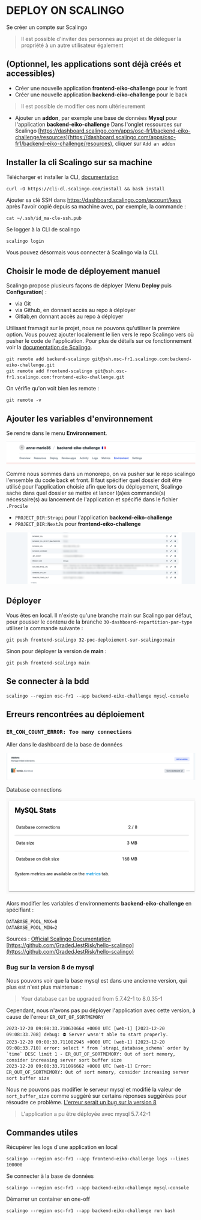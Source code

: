 # DEPLOY ON SCALINGO

Se créer un compte sur Scalingo
> Il est possible d'inviter des personnes au projet et de déléguer la propriété à un autre utilisateur également

## (Optionnel, les applications sont déjà créés et accessibles)
- Créer une nouvelle application **frontend-eiko-challeng**e pour le front
- Créer une nouvelle application **backend-eiko-challenge** pour le back
> Il est possible de modifier ces nom ultérieurement

- Ajouter un **addon**, par exemple une base de données **Mysql** pour l'application **backend-eiko-challenge**
Dans l'onglet ressources sur Scalingo [https://dashboard.scalingo.com/apps/osc-fr1/backend-eiko-challenge/resources](https://dashboard.scalingo.com/apps/osc-fr1/backend-eiko-challenge/resources), cliquer sur `Add an addon`

## Installer la cli Scalingo sur sa machine

Télécharger et installer la CLI, [documentation](https://doc.scalingo.com/platform/cli/start)
```shell
curl -O https://cli-dl.scalingo.com/install && bash install
```
Ajouter sa clé SSH dans https://dashboard.scalingo.com/account/keys après l'avoir copié depuis sa machine avec, par exemple, la commande : 

``` shell
cat ~/.ssh/id_ma-cle-ssh.pub
```
Se logger à la CLI de scalingo 

```shell
scalingo login
```

Vous pouvez désormais vous connecter à Scalingo via la CLI.

## Choisir le mode de déployement manuel

Scalingo propose plusieurs façons de déployer (Menu **Deploy** puis **Configuration**) :
- via Git
- via Github, en donnant accès au repo à déployer
- Gitlab,en donnant accès au repo à déployer

Utilisant framagit sur le projet, nous ne pouvons qu'utiliser la première option.
Vous pouvez ajouter localement le lien vers le repo Scalingo vers où pusher le code de l'application.
Pour plus de détails sur ce fonctionnement voir la [documentation de Scalingo](https://doc.scalingo.com/platform/deployment/deploy-with-git).

```shell 
git remote add backend-scalingo git@ssh.osc-fr1.scalingo.com:backend-eiko-challenge.git
git remote add frontend-scalingo git@ssh.osc-fr1.scalingo.com:frontend-eiko-challenge.git
```
On vérifie qu'on voit bien les remote :

```shell
git remote -v
```

## Ajouter les variables d'environnement

Se rendre dans le menu **Environnement**.

![image](scalingo-menu.png)

Comme nous sommes dans un monorepo, on va pusher sur le repo scalingo l'ensemble du code back et front.
Il faut spécifier quel dossier doit être utilisé pour l'application choisie afin que lors du déployement, Scalingo sache dans quel dossier se mettre et lancer l(a)es commande(s) nécessaire(s) au lancement de l'application et spécifié dans le fichier `.Procile`

- `PROJECT_DIR:Strapi` pour l'application **backend-eiko-challenge**
- `PROJECT_DIR:NextJs` pour **frontend-eiko-challenge**

![image](env-backend.png)

## Déployer

Vous êtes en local.
Il n'existe qu'une branche main sur Scalingo par défaut, pour pousser le contenu de la branche `30-dashboard-repartition-par-type` utiliser la commande suivante :

```shell
git push frontend-scalingo 32-poc-deploiement-sur-scalingo:main
```

Sinon pour déployer la version de **main** :

```shell
git push frontend-scalingo main
```

## Se connecter à la bdd 

```shell
scalingo --region osc-fr1 --app backend-eiko-challenge mysql-console
```

## Erreurs rencontrées au déploiement

### `ER_CON_COUNT_ERROR: Too many connections`

Aller dans le dashboard de la base de données

![image](addon-menu.png)

Database connections

![image](db-stats.png)

Alors modifier les variables d'environnements **backend-eiko-challenge** en spécifiant :

```shell
DATABASE_POOL_MAX=8
DATABASE_POOL_MIN=2
```

Sources :
[Official Scalingo Documentation](https://github.com/Scalingo/documentation)
[https://github.com/GradedJestRisk/hello-scalingo](https://github.com/GradedJestRisk/hello-scalingo)

### Bug sur la version 8 de mysql 
Nous pouvons voir que la base mysql est dans une ancienne version, qui plus est n'est plus maintenue :
> Your database can be upgraded from 5.7.42-1 to 8.0.35-1

Cependant, nous n'avons pas pu déployer l'application avec cette version, à cause de l'erreur `ER_OUT_OF_SORTMEMORY`
```shell
2023-12-20 09:08:33.710630664 +0000 UTC [web-1] [2023-12-20 09:08:33.708] debug: ⛔️ Server wasn't able to start properly.
2023-12-20 09:08:33.711082945 +0000 UTC [web-1] [2023-12-20 09:08:33.710] error: select * from `strapi_database_schema` order by `time` DESC limit 1 - ER_OUT_OF_SORTMEMORY: Out of sort memory, consider increasing server sort buffer size
2023-12-20 09:08:33.711096662 +0000 UTC [web-1] Error: ER_OUT_OF_SORTMEMORY: Out of sort memory, consider increasing server sort buffer size
```
Nous ne pouvons pas modifier le serveur mysql et modifié la valeur de `sort_buffer_size` comme suggéré sur certains réponses suggérées pour résoudre ce problème.
[L'erreur serait un bug sur la version 8](https://www.digitalocean.com/community/questions/out-of-sort-memory-consider-increasing-server-sort-buffer-size-error-on-mysql-managed-db)

> L'application a pu être déployée avec mysql 5.7.42-1

## Commandes utiles

Récupérer les logs d'une application en local

```shell
scalingo --region osc-fr1 --app frontend-eiko-challenge logs --lines 100000
```

Se connecter à la base de données 

```shell
scalingo --region osc-fr1 --app backend-eiko-challenge mysql-console
```

Démarrer un container en one-off
```shell
scalingo --region osc-fr1 --app backend-eiko-challenge run bash
```